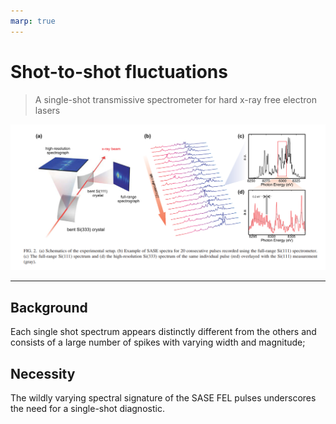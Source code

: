 ```yaml
---
marp: true
---
```


# Shot-to-shot fluctuations
> A single-shot transmissive spectrometer for hard x-ray free electron lasers

![](assets/md_FLuctuation_of_shot_to_shot-11-05.png)

---

## **Background**
 Each single shot spectrum appears distinctly different from the others and consists of a large number of spikes with varying width and magnitude;

## **Necessity**
The wildly varying spectral signature of the SASE FEL pulses underscores the need for a single-shot diagnostic.